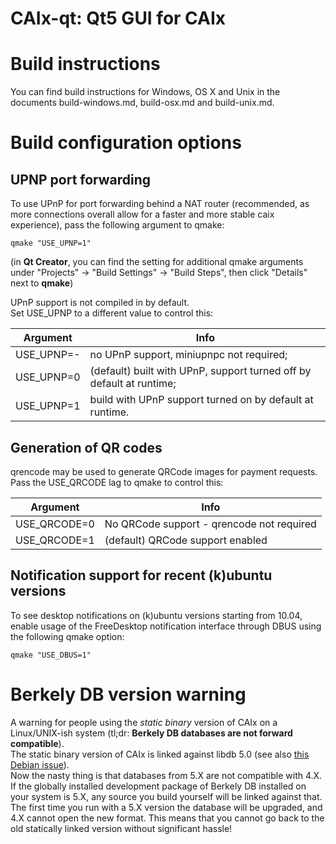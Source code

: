 CAIx-qt: Qt5 GUI for CAIx
===============================

Build instructions
===================
You can find build instructions for Windows, OS X and Unix in the documents build-windows.md, build-osx.md and build-unix.md.


Build configuration options
============================

UPNP port forwarding
---------------------

To use UPnP for port forwarding behind a NAT router (recommended, as more connections overall allow for a faster and more stable caix experience), pass the following argument to qmake:

    qmake "USE_UPNP=1"

(in **Qt Creator**, you can find the setting for additional qmake arguments under "Projects" -> "Build Settings" -> "Build Steps", then click "Details" next to **qmake**)

UPnP support is not compiled in by default.  
Set USE_UPNP to a different value to control this:

| **Argument**| **Info**
|-------------|------------------------------------------------------------------------------
| USE_UPNP=-  | no UPnP support, miniupnpc not required; 
| USE_UPNP=0  | (default) built with UPnP, support turned off by default at runtime;
| USE_UPNP=1  | build with UPnP support turned on by default at runtime.  

Generation of QR codes
-----------------------

qrencode may be used to generate QRCode images for payment requests. 
Pass the USE_QRCODE lag to qmake to control this:

| **Argument**  | **Info**
|---------------|------------------------------------------------------------------------------
| USE_QRCODE=0  | No QRCode support - qrencode not required 
| USE_QRCODE=1  | (default) QRCode support enabled

Notification support for recent (k)ubuntu versions
---------------------------------------------------

To see desktop notifications on (k)ubuntu versions starting from 10.04, enable usage of the
FreeDesktop notification interface through DBUS using the following qmake option:

    qmake "USE_DBUS=1"

Berkely DB version warning
==========================

A warning for people using the *static binary* version of CAIx on a Linux/UNIX-ish system (tl;dr: **Berkely DB databases are not forward compatible**).  
The static binary version of CAIx is linked against libdb 5.0 (see also [this Debian issue](http://bugs.debian.org/cgi-bin/bugreport.cgi?bug=621425)).  
Now the nasty thing is that databases from 5.X are not compatible with 4.X.  
If the globally installed development package of Berkely DB installed on your system is 5.X, any source you
build yourself will be linked against that. The first time you run with a 5.X version the database will be upgraded,
and 4.X cannot open the new format. This means that you cannot go back to the old statically linked version without
significant hassle!